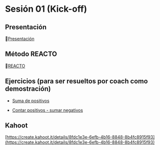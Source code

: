 # Sesión 01 (Kick-off)

## Presentación

🔗[Presentación](https://docs.google.com/presentation/d/e/2PACX-1vSUhadpp6IOYbLrIGczSmRZdrvGipSHO1iH21Ibqkq1YB4DnBxubSy0LQzwXUe0ICE2DO5PetwL7b_u/pub?start=false&loop=false&delayms=5000)

## Método REACTO

🔗[REACTO](https://www.youtube.com/watch?v=AoD3hLFxI5I)

## Ejercicios (para ser resueltos por coach como demostración)

- [Suma de positivos](https://www.codewars.com/kata/5715eaedb436cf5606000381)

- [Contar positivos - sumar negativos](https://www.codewars.com/kata/576bb71bbbcf0951d5000044)

## Kahoot

[https://create.kahoot.it/details/8fdc1e3e-6efb-4b16-8848-8b4fc8915f93](https://create.kahoot.it/details/8fdc1e3e-6efb-4b16-8848-8b4fc8915f93)
